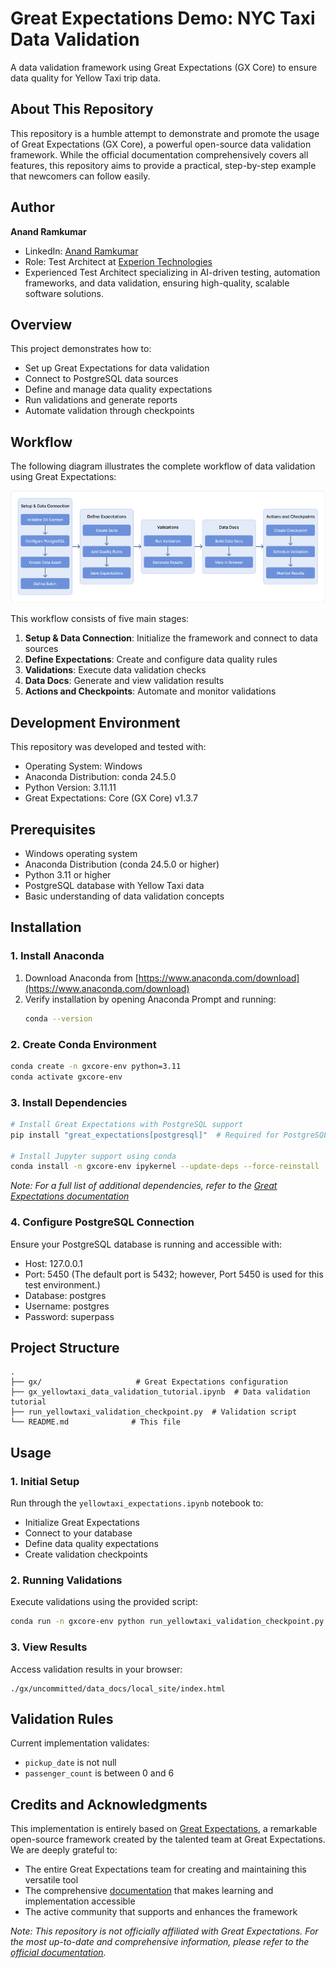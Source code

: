 # Great Expectations Demo: NYC Taxi Data Validation
A data validation framework using Great Expectations (GX Core) to ensure data quality for Yellow Taxi trip data.

## About This Repository
This repository is a humble attempt to demonstrate and promote the usage of Great Expectations (GX Core), a powerful open-source data validation framework. While the official documentation comprehensively covers all features, this repository aims to provide a practical, step-by-step example that newcomers can follow easily.

## Author
**Anand Ramkumar**
- LinkedIn: [Anand Ramkumar](https://www.linkedin.com/in/anand-ramkumar-04675a1b2)
- Role: Test Architect at [Experion Technologies](https://experionglobal.com/)
- Experienced Test Architect specializing in AI-driven testing, automation frameworks, and data validation, ensuring high-quality, scalable software solutions.

## Overview
This project demonstrates how to:
- Set up Great Expectations for data validation
- Connect to PostgreSQL data sources
- Define and manage data quality expectations
- Run validations and generate reports
- Automate validation through checkpoints

## Workflow
The following diagram illustrates the complete workflow of data validation using Great Expectations:

![Great Expectations Workflow](docs/images/gx_workflow.png)

This workflow consists of five main stages:
1. **Setup & Data Connection**: Initialize the framework and connect to data sources
2. **Define Expectations**: Create and configure data quality rules
3. **Validations**: Execute data validation checks
4. **Data Docs**: Generate and view validation results
5. **Actions and Checkpoints**: Automate and monitor validations

## Development Environment
This repository was developed and tested with:
- Operating System: Windows
- Anaconda Distribution: conda 24.5.0
- Python Version: 3.11.11
- Great Expectations: Core (GX Core) v1.3.7

## Prerequisites
- Windows operating system
- Anaconda Distribution (conda 24.5.0 or higher)
- Python 3.11 or higher
- PostgreSQL database with Yellow Taxi data
- Basic understanding of data validation concepts

## Installation

### 1. Install Anaconda
1. Download Anaconda from [https://www.anaconda.com/download](https://www.anaconda.com/download)
2. Verify installation by opening Anaconda Prompt and running:
   ```bash
   conda --version
   ```

### 2. Create Conda Environment
```bash
conda create -n gxcore-env python=3.11
conda activate gxcore-env
```

### 3. Install Dependencies
```bash
# Install Great Expectations with PostgreSQL support
pip install "great_expectations[postgresql]"  # Required for PostgreSQL database integration

# Install Jupyter support using conda
conda install -n gxcore-env ipykernel --update-deps --force-reinstall
```
*Note: For a full list of additional dependencies, refer to the [Great Expectations documentation](https://docs.greatexpectations.io/docs/core/set_up_a_gx_environment/install_additional_dependencies#installation-sql)*

### 4. Configure PostgreSQL Connection
Ensure your PostgreSQL database is running and accessible with:
- Host: 127.0.0.1
- Port: 5450 (The default port is 5432; however, Port 5450 is used for this test environment.)
- Database: postgres
- Username: postgres
- Password: superpass

## Project Structure
```
.
├── gx/                     # Great Expectations configuration
├── gx_yellowtaxi_data_validation_tutorial.ipynb  # Data validation tutorial
├── run_yellowtaxi_validation_checkpoint.py  # Validation script
└── README.md              # This file
```

## Usage

### 1. Initial Setup
Run through the `yellowtaxi_expectations.ipynb` notebook to:
- Initialize Great Expectations
- Connect to your database
- Define data quality expectations
- Create validation checkpoints

### 2. Running Validations
Execute validations using the provided script:
```bash
conda run -n gxcore-env python run_yellowtaxi_validation_checkpoint.py
```

### 3. View Results
Access validation results in your browser:
```
./gx/uncommitted/data_docs/local_site/index.html
```

## Validation Rules
Current implementation validates:
- `pickup_date` is not null
- `passenger_count` is between 0 and 6

## Credits and Acknowledgments
This implementation is entirely based on [Great Expectations](https://greatexpectations.io/), a remarkable open-source framework created by the talented team at Great Expectations. We are deeply grateful to:

- The entire Great Expectations team for creating and maintaining this versatile tool
- The comprehensive [documentation](https://docs.greatexpectations.io/) that makes learning and implementation accessible
- The active community that supports and enhances the framework

*Note: This repository is not officially affiliated with Great Expectations. For the most up-to-date and comprehensive information, please refer to the [official documentation](https://docs.greatexpectations.io/docs/core/introduction/).*
